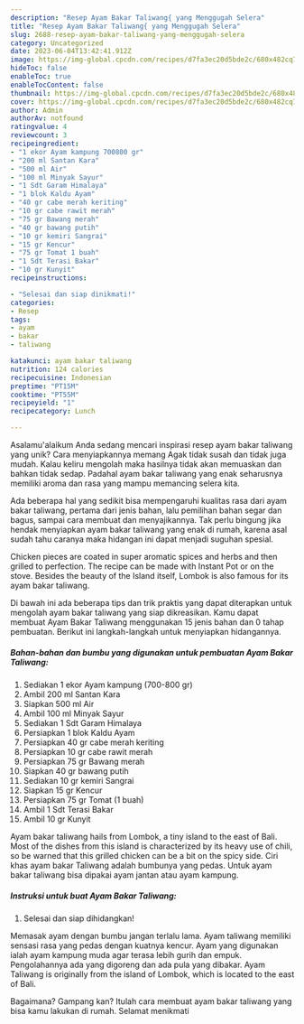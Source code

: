```yaml
---
description: "Resep Ayam Bakar Taliwang{ yang Menggugah Selera"
title: "Resep Ayam Bakar Taliwang{ yang Menggugah Selera"
slug: 2688-resep-ayam-bakar-taliwang-yang-menggugah-selera
category: Uncategorized
date: 2023-06-04T13:42:41.912Z
image: https://img-global.cpcdn.com/recipes/d7fa3ec20d5bde2c/680x482cq70/ayam-bakar-taliwang-foto-resep-utama.jpg
hideToc: false
enableToc: true
enableTocContent: false
thumbnail: https://img-global.cpcdn.com/recipes/d7fa3ec20d5bde2c/680x482cq70/ayam-bakar-taliwang-foto-resep-utama.jpg
cover: https://img-global.cpcdn.com/recipes/d7fa3ec20d5bde2c/680x482cq70/ayam-bakar-taliwang-foto-resep-utama.jpg
author: Admin
authorAv: notfound
ratingvalue: 4
reviewcount: 3
recipeingredient:
- "1 ekor Ayam kampung 700800 gr"
- "200 ml Santan Kara"
- "500 ml Air"
- "100 ml Minyak Sayur"
- "1 Sdt Garam Himalaya"
- "1 blok Kaldu Ayam"
- "40 gr cabe merah keriting"
- "10 gr cabe rawit merah"
- "75 gr Bawang merah"
- "40 gr bawang putih"
- "10 gr kemiri Sangrai"
- "15 gr Kencur"
- "75 gr Tomat 1 buah"
- "1 Sdt Terasi Bakar"
- "10 gr Kunyit"
recipeinstructions:

- "Selesai dan siap dinikmati!"
categories:
- Resep
tags:
- ayam
- bakar
- taliwang

katakunci: ayam bakar taliwang 
nutrition: 124 calories
recipecuisine: Indonesian
preptime: "PT15M"
cooktime: "PT55M"
recipeyield: "1"
recipecategory: Lunch

---
```



Asalamu'alaikum Anda sedang mencari inspirasi resep ayam bakar taliwang yang unik? Cara menyiapkannya memang Agak tidak susah dan tidak juga mudah. Kalau keliru mengolah maka hasilnya tidak akan memuaskan dan bahkan tidak sedap. Padahal ayam bakar taliwang yang enak seharusnya memiliki aroma dan rasa yang mampu memancing selera kita.


Ada beberapa hal yang sedikit bisa mempengaruhi kualitas rasa dari ayam bakar taliwang, pertama dari jenis bahan, lalu pemilihan bahan segar dan bagus, sampai cara membuat dan menyajikannya. Tak perlu bingung jika hendak menyiapkan ayam bakar taliwang yang enak di rumah, karena asal sudah tahu caranya maka hidangan ini dapat menjadi suguhan spesial.

Chicken pieces are coated in super aromatic spices and herbs and then grilled to perfection. The recipe can be made with Instant Pot or on the stove. Besides the beauty of the Island itself, Lombok is also famous for its ayam bakar taliwang.


Di bawah ini ada beberapa tips dan trik praktis yang dapat diterapkan untuk mengolah ayam bakar taliwang yang siap dikreasikan. Kamu dapat membuat Ayam Bakar Taliwang menggunakan 15 jenis bahan dan 0 tahap pembuatan. Berikut ini langkah-langkah untuk menyiapkan hidangannya.

<!--inarticleads1-->

##### Bahan-bahan dan bumbu yang digunakan untuk pembuatan Ayam Bakar Taliwang:

1. Sediakan 1 ekor Ayam kampung (700-800 gr)
1. Ambil 200 ml Santan Kara
1. Siapkan 500 ml Air
1. Ambil 100 ml Minyak Sayur
1. Sediakan 1 Sdt Garam Himalaya
1. Persiapkan 1 blok Kaldu Ayam
1. Persiapkan 40 gr cabe merah keriting
1. Persiapkan 10 gr cabe rawit merah
1. Persiapkan 75 gr Bawang merah
1. Siapkan 40 gr bawang putih
1. Sediakan 10 gr kemiri Sangrai
1. Siapkan 15 gr Kencur
1. Persiapkan 75 gr Tomat (1 buah)
1. Ambil 1 Sdt Terasi Bakar
1. Ambil 10 gr Kunyit


Ayam bakar taliwang hails from Lombok, a tiny island to the east of Bali. Most of the dishes from this island is characterized by its heavy use of chili, so be warned that this grilled chicken can be a bit on the spicy side. Ciri khas ayam bakar Taliwang adalah bumbunya yang pedas. Untuk ayam bakar taliwang bisa dipakai ayam jantan atau ayam kampung. 

<!--inarticleads2-->

##### Instruksi untuk buat Ayam Bakar Taliwang:


1. Selesai dan siap dihidangkan!

Memasak ayam dengan bumbu jangan terlalu lama. Ayam taliwang memiliki sensasi rasa yang pedas dengan kuatnya kencur. Ayam yang digunakan ialah ayam kampung muda agar terasa lebih gurih dan empuk. Pengolahannya ada yang digoreng dan ada pula yang dibakar. Ayam Taliwang is originally from the island of Lombok, which is located to the east of Bali. 

Bagaimana? Gampang kan? Itulah cara membuat ayam bakar taliwang yang bisa kamu lakukan di rumah. Selamat menikmati
